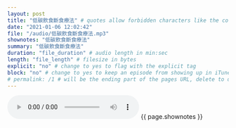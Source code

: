 ```yaml
---
layout: post
title: "低碳飲食斷食療法" # quotes allow forbidden characters like the colon
date: "2021-01-06 12:02:42"
file: "/audio/低碳飲食斷食療法.mp3"
shownotes: "低碳飲食斷食療法"
summary: "低碳飲食斷食療法"
duration: "file_duration" # audio length in min:sec
length: "file_length" # filesize in bytes
explicit: "no" # change to yes to flag with the explicit tag
block: "no" # change to yes to keep an episode from showing up in iTunes
# permalink: /1 # will be the ending part of the pages URL, delete to default to the title
---
```


<audio controls>
<source src="{{site.url}}{{site.baseurl}}{{ page.file }}" type="audio/x-mp3">
Your browser does not support the audio element.
</audio>
{{ page.shownotes }}
